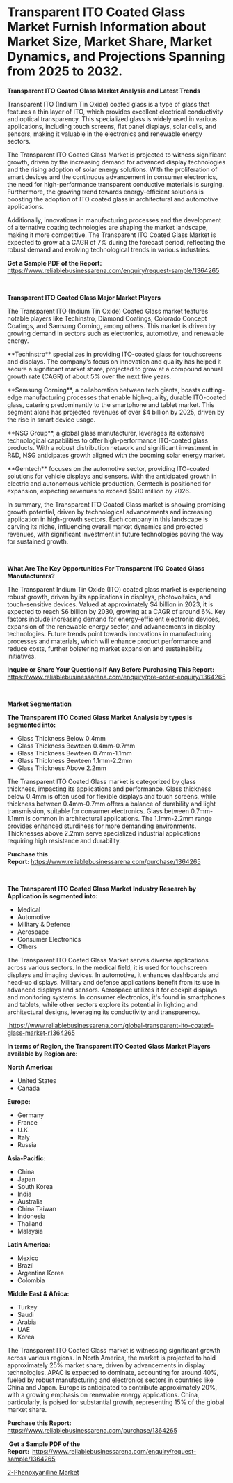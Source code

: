 <p><h1>Transparent ITO Coated Glass Market Furnish Information about Market Size, Market Share, Market Dynamics, and Projections Spanning from 2025 to 2032.</h1></p><p><strong>Transparent ITO Coated Glass Market Analysis and Latest Trends</strong></p>
<p><p>Transparent ITO (Indium Tin Oxide) coated glass is a type of glass that features a thin layer of ITO, which provides excellent electrical conductivity and optical transparency. This specialized glass is widely used in various applications, including touch screens, flat panel displays, solar cells, and sensors, making it valuable in the electronics and renewable energy sectors.</p><p>The Transparent ITO Coated Glass Market is projected to witness significant growth, driven by the increasing demand for advanced display technologies and the rising adoption of solar energy solutions. With the proliferation of smart devices and the continuous advancement in consumer electronics, the need for high-performance transparent conductive materials is surging. Furthermore, the growing trend towards energy-efficient solutions is boosting the adoption of ITO coated glass in architectural and automotive applications.</p><p>Additionally, innovations in manufacturing processes and the development of alternative coating technologies are shaping the market landscape, making it more competitive. The Transparent ITO Coated Glass Market is expected to grow at a CAGR of 7% during the forecast period, reflecting the robust demand and evolving technological trends in various industries.</p></p>
<p><strong>Get a Sample PDF of the Report:&nbsp;</strong> <a href="https://www.reliablebusinessarena.com/enquiry/request-sample/1364265?utm_campaign=2958&utm_medium=2&utm_source=Github&utm_content=ia&utm_term=03042025&utm_id=transparent-ito-coated-glass">https://www.reliablebusinessarena.com/enquiry/request-sample/1364265</a></p>
<p>&nbsp;</p>
<p><strong>Transparent ITO Coated Glass Major Market Players</strong></p>
<p><p>The Transparent ITO (Indium Tin Oxide) Coated Glass market features notable players like Techinstro, Diamond Coatings, Colorado Concept Coatings, and Samsung Corning, among others. This market is driven by growing demand in sectors such as electronics, automotive, and renewable energy.</p><p>**Techinstro** specializes in providing ITO-coated glass for touchscreens and displays. The company's focus on innovation and quality has helped it secure a significant market share, projected to grow at a compound annual growth rate (CAGR) of about 5% over the next five years. </p><p>**Samsung Corning**, a collaboration between tech giants, boasts cutting-edge manufacturing processes that enable high-quality, durable ITO-coated glass, catering predominantly to the smartphone and tablet market. This segment alone has projected revenues of over $4 billion by 2025, driven by the rise in smart device usage.</p><p>**NSG Group**, a global glass manufacturer, leverages its extensive technological capabilities to offer high-performance ITO-coated glass products. With a robust distribution network and significant investment in R&D, NSG anticipates growth aligned with the booming solar energy market.</p><p>**Gemtech** focuses on the automotive sector, providing ITO-coated solutions for vehicle displays and sensors. With the anticipated growth in electric and autonomous vehicle production, Gemtech is positioned for expansion, expecting revenues to exceed $500 million by 2026.</p><p>In summary, the Transparent ITO Coated Glass market is showing promising growth potential, driven by technological advancements and increasing application in high-growth sectors. Each company in this landscape is carving its niche, influencing overall market dynamics and projected revenues, with significant investment in future technologies paving the way for sustained growth.</p></p>
<p>&nbsp;</p>
<p><strong>What Are The Key Opportunities For Transparent ITO Coated Glass Manufacturers?</strong></p>
<p><p>The Transparent Indium Tin Oxide (ITO) coated glass market is experiencing robust growth, driven by its applications in displays, photovoltaics, and touch-sensitive devices. Valued at approximately $4 billion in 2023, it is expected to reach $6 billion by 2030, growing at a CAGR of around 6%. Key factors include increasing demand for energy-efficient electronic devices, expansion of the renewable energy sector, and advancements in display technologies. Future trends point towards innovations in manufacturing processes and materials, which will enhance product performance and reduce costs, further bolstering market expansion and sustainability initiatives.</p></p>
<p><strong>Inquire or Share Your Questions If Any Before Purchasing This Report:</strong> <a href="https://www.reliablebusinessarena.com/enquiry/pre-order-enquiry/1364265?utm_campaign=2958&utm_medium=2&utm_source=Github&utm_content=ia&utm_term=03042025&utm_id=transparent-ito-coated-glass">https://www.reliablebusinessarena.com/enquiry/pre-order-enquiry/1364265</a></p>
<p>&nbsp;</p>
<p><strong>Market Segmentation</strong></p>
<p><strong>The Transparent ITO Coated Glass Market Analysis by types is segmented into:</strong></p>
<p><ul><li>Glass Thickness Below 0.4mm</li><li>Glass Thickness Bewteen 0.4mm-0.7mm</li><li>Glass Thickness Bewteen 0.7mm-1.1mm</li><li>Glass Thickness Bewteen 1.1mm-2.2mm</li><li>Glass Thickness Above 2.2mm</li></ul></p>
<p><p>The Transparent ITO Coated Glass market is categorized by glass thickness, impacting its applications and performance. Glass thickness below 0.4mm is often used for flexible displays and touch screens, while thickness between 0.4mm-0.7mm offers a balance of durability and light transmission, suitable for consumer electronics. Glass between 0.7mm-1.1mm is common in architectural applications. The 1.1mm-2.2mm range provides enhanced sturdiness for more demanding environments. Thicknesses above 2.2mm serve specialized industrial applications requiring high resistance and durability.</p></p>
<p><strong>Purchase this Report:&nbsp;</strong><a href="https://www.reliablebusinessarena.com/purchase/1364265?utm_campaign=2958&utm_medium=2&utm_source=Github&utm_content=ia&utm_term=03042025&utm_id=transparent-ito-coated-glass">https://www.reliablebusinessarena.com/purchase/1364265</a></p>
<p>&nbsp;</p>
<p><strong>The Transparent ITO Coated Glass Market Industry Research by Application is segmented into:</strong></p>
<p><ul><li>Medical</li><li>Automotive</li><li>Military & Defence</li><li>Aerospace</li><li>Consumer Electronics</li><li>Others</li></ul></p>
<p><p>The Transparent ITO Coated Glass Market serves diverse applications across various sectors. In the medical field, it is used for touchscreen displays and imaging devices. In automotive, it enhances dashboards and head-up displays. Military and defense applications benefit from its use in advanced displays and sensors. Aerospace utilizes it for cockpit displays and monitoring systems. In consumer electronics, it's found in smartphones and tablets, while other sectors explore its potential in lighting and architectural designs, leveraging its conductivity and transparency.</p></p>
<p><a href="https://www.reliablebusinessarena.com/global-transparent-ito-coated-glass-market-r1364265?utm_campaign=2958&utm_medium=2&utm_source=Github&utm_content=ia&utm_term=03042025&utm_id=transparent-ito-coated-glass">&nbsp;https://www.reliablebusinessarena.com/global-transparent-ito-coated-glass-market-r1364265</a></p>
<p><strong>In terms of Region, the Transparent ITO Coated Glass Market Players available by Region are:</strong></p>
<p>
    <p> <strong> North America: </strong>
        <ul>
            <li>United States</li>
            <li>Canada</li>
        </ul>
        </p> 
    <p> <strong> Europe: </strong>
        <ul>
            <li>Germany</li>
            <li>France</li>
            <li>U.K.</li>
            <li>Italy</li>
            <li>Russia</li>
        </ul>
        </p> 
    <p> <strong> Asia-Pacific: </strong>
        <ul>
            <li>China</li>
            <li>Japan</li>
            <li>South Korea</li>
            <li>India</li>
            <li>Australia</li>
            <li>China Taiwan</li>
            <li>Indonesia</li>
            <li>Thailand</li>
            <li>Malaysia</li>
        </ul>
        </p> 
    <p> <strong> Latin America: </strong>
        <ul>
            <li>Mexico</li>
            <li>Brazil</li>
            <li>Argentina Korea</li>
            <li>Colombia</li>
        </ul>
        </p> 
    <p> <strong> Middle East & Africa: </strong>
        <ul>
            <li>Turkey</li>
            <li>Saudi</li>
            <li>Arabia</li>
            <li>UAE</li>
            <li>Korea</li>
        </ul>
    </p>
    </p>
<p><p>The Transparent ITO Coated Glass market is witnessing significant growth across various regions. In North America, the market is projected to hold approximately 25% market share, driven by advancements in display technologies. APAC is expected to dominate, accounting for around 40%, fueled by robust manufacturing and electronics sectors in countries like China and Japan. Europe is anticipated to contribute approximately 20%, with a growing emphasis on renewable energy applications. China, particularly, is poised for substantial growth, representing 15% of the global market share.</p></p>
<p><strong>Purchase this Report: </strong><a href="https://www.reliablebusinessarena.com/purchase/1364265?utm_campaign=2958&utm_medium=2&utm_source=Github&utm_content=ia&utm_term=03042025&utm_id=transparent-ito-coated-glass">https://www.reliablebusinessarena.com/purchase/1364265</a></p>
<p>&nbsp;<strong>Get a Sample PDF of the Report:&nbsp;&nbsp;</strong><a href="https://www.reliablebusinessarena.com/enquiry/request-sample/1364265?utm_campaign=2958&utm_medium=2&utm_source=Github&utm_content=ia&utm_term=03042025&utm_id=transparent-ito-coated-glass">https://www.reliablebusinessarena.com/enquiry/request-sample/1364265</a></p>
<p><strong></strong></p>
<p><p><a href="https://github.com/djibenesha/Market-Research-Report-List-1/blob/main/2-phenoxyaniline-market.md?utm_campaign=2958&utm_medium=2&utm_source=Github&utm_content=ia&utm_term=03042025&utm_id=transparent-ito-coated-glass">2-Phenoxyaniline Market</a></p></p>